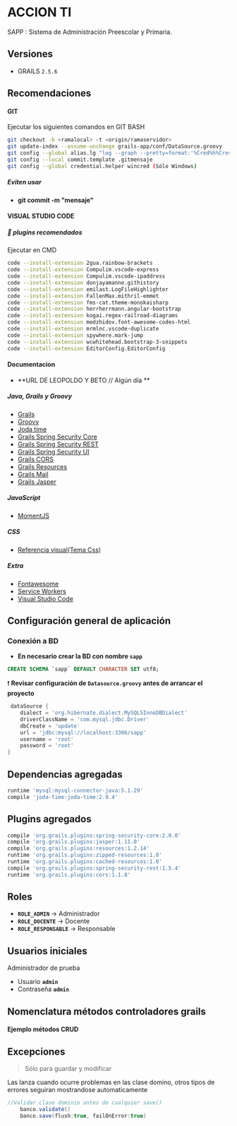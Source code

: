 # ACCION TI
SAPP : Sistema de Administración Preescolar y Primaria.

## Versiones

* GRAILS `2.5.6`

## Recomendaciones

#### GIT

Ejecutar los siguientes comandos en GIT BASH
```bash
git checkout -b <ramalocal> -t <origin/ramaservidor>
git update-index --assume-unchange grails-app/conf/DataSource.groovy
git config --global alias.lg "log --graph --pretty=format:'%Cred%h%Creset -%C(yellow)%d%Creset %s %Cgreen(%cr) %C(bold blue)<%an>%Creset' --abbrev-commit --date=relative"
git config --local commit.template .gitmensaje
git config --global credential.helper wincred (Sólo Windows)
```
##### Eviten usar

* **git commit -m "mensaje"**

#### VISUAL STUDIO CODE

##### :muscle: plugins recomendados 

Ejecutar en CMD 

```bash
code --install-extension 2gua.rainbow-brackets
code --install-extension Compulim.vscode-express
code --install-extension Compulim.vscode-ipaddress
code --install-extension donjayamanne.githistory
code --install-extension emilast.LogFileHighlighter
code --install-extension FallenMax.mithril-emmet
code --install-extension fms-cat.theme-monokaisharp
code --install-extension herrherrmann.angular-bootstrap
code --install-extension kogai.regex-railroad-diagrams
code --install-extension medzhidov.font-awesome-codes-html
code --install-extension mrmlnc.vscode-duplicate
code --install-extension spywhere.mark-jump
code --install-extension wcwhitehead.bootstrap-3-snippets
code --install-extension EditorConfig.EditorConfig
```

#### Documentacion

* **URL DE LEOPOLDO Y BETO // Algún día **

##### Java, Grails y Groovy

* [Grails](http://docs.grails.org/2.5.6/guide/introduction.html)
* [Groovy](http://groovy-lang.org/single-page-documentation.html)
* [Joda time](http://www.joda.org/joda-time/userguide.html)
* [Grails Spring Security Core](http://grails-plugins.github.io/grails-spring-security-core/2.0.x/index.html)
* [Grails Spring Security REST](http://alvarosanchez.github.io/grails-spring-security-rest/1.5.4/docs/guide/single.html)
* [Grails Spring Security UI](http://grails-plugins.github.io/grails-spring-security-ui/v1/guide/single.html)
* [Grails CORS](https://github.com/davidtinker/grails-cors)
* [Grails Resources](http://grails-plugins.github.io/grails-resources/)
* [Grails Mail](http://gpc.github.io/grails-mail/)
* [Grails Jasper](https://grails.org/plugin/jasper?skipRedirect=true)

##### JavaScript

* [MomentJS](https://momentjs.com/docs/)


##### CSS

* [Referencia visual(Tema Css)](https://adminlte.io/themes/AdminLTE/index2.html)


##### Extra

* [Fontawesome](http://fontawesome.io/icons/)
* [Service Workers](https://jakearchibald.com/2014/offline-cookbook/)
* [Visual Studio Code](https://code.visualstudio.com/docs/getstarted/tips-and-tricks)


## Configuración general de aplicación

### Conexión a BD

* **En necesario crear la BD con nombre `sapp`**

```sql
CREATE SCHEMA `sapp` DEFAULT CHARACTER SET utf8;
```

:exclamation: **Revisar configuración de `Datasource.groovy` antes de arrancar el proyecto**

```groovy
 dataSource {
    dialect = 'org.hibernate.dialect.MySQL5InnoDBDialect'
    driverClassName = 'com.mysql.jdbc.Driver'
    dbCreate = 'update'
    url = 'jdbc:mysql://localhost:3306/sapp'
    username = 'root'
    password = 'root'
}   
```

## Dependencias agregadas

```groovy
runtime 'mysql:mysql-connector-java:5.1.29'
compile 'joda-time:joda-time:2.9.4'
```

## Plugins agregados

```groovy
compile 'org.grails.plugins:spring-security-core:2.0.0'
compile 'org.grails.plugins:jasper:1.11.0'
compile 'org.grails.plugins:resources:1.2.14'
runtime 'org.grails.plugins:zipped-resources:1.0'
runtime 'org.grails.plugins:cached-resources:1.0'
compile 'org.grails.plugins:spring-security-rest:1.5.4'
runtime 'org.grails.plugins:cors:1.1.8'
```

## Roles 

* **`ROLE_ADMIN`** -> Administrador
* **`ROLE_DOCENTE`** -> Docente
* **`ROLE_RESPONSABLE`** -> Responsable

 
## Usuarios iniciales

Administrador de prueba

* Usuario **`admin`**
* Contraseña **`admin`**



## Nomenclatura métodos controladores grails

#### **Ejemplo métodos CRUD**



## Excepciones

> Sólo para guardar y modificar

Las  lanza cuando ocurre problemas en las clase domino, otros tipos de errores seguiran mostrandose automaticamente

```groovy
//Validar clase dominio antes de cualquier save()
    banco.validate()
    banco.save(flush:true, failOnError:true)

